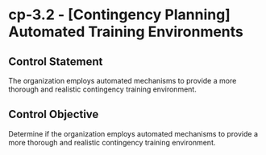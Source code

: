 # cp-3.2 - \[Contingency Planning\] Automated Training Environments

## Control Statement

The organization employs automated mechanisms to provide a more thorough and realistic contingency training environment.

## Control Objective

Determine if the organization employs automated mechanisms to provide a more thorough and realistic contingency training environment.
